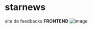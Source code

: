 # starnews
 site de feedbacks **FRONTEND**
 ![image](https://user-images.githubusercontent.com/53945967/178093022-84c0b4b4-9172-4a31-95c0-d7225d610692.png)

